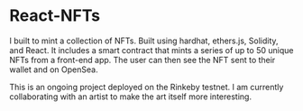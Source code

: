 # React-NFTs
I built to mint a collection of NFTs. Built using hardhat, ethers.js, Solidity, and React. It includes a smart contract that mints a series of up to 50 unique NFTs from a front-end app. The user can then see the NFT sent to their wallet and on OpenSea.

This is an ongoing project deployed on the Rinkeby testnet. I am currently collaborating with an artist to make the art itself more interesting.
